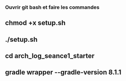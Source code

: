 ### Ouvrir git bash et faire les commandes

## chmod +x setup.sh

## ./setup.sh

## cd arch_log_seance1_starter

## gradle wrapper --gradle-version 8.1.1
